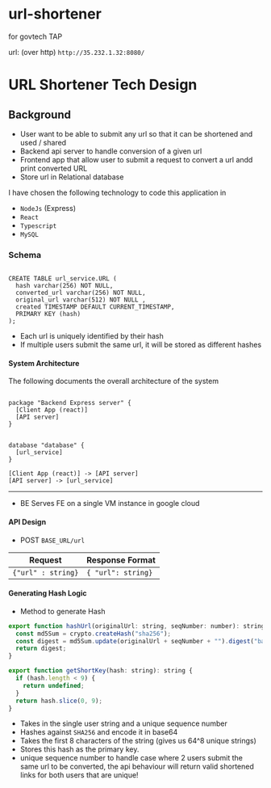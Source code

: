 # url-shortener
for govtech TAP 


url: (over http) `http://35.232.1.32:8080/`

# URL Shortener Tech Design

## Background

- User want to be able to submit any url so that it can be shortened and used / shared
- Backend api server to handle conversion of a given url
- Frontend app that allow user to submit a request to convert a url andd print converted URL
- Store url in Relational database

I have chosen the following technology to code this application in

- `NodeJs` (Express)
- `React`
- `Typescript`
- `MySQL`

### Schema

```mysql

CREATE TABLE url_service.URL (
  hash varchar(256) NOT NULL,
  converted_url varchar(256) NOT NULL,
  original_url varchar(512) NOT NULL ,
  created TIMESTAMP DEFAULT CURRENT_TIMESTAMP,
  PRIMARY KEY (hash)
);

```

- Each url is uniquely identified by their hash
- If multiple users submit the same url, it will be stored as different hashes

#### System Architecture

The following documents the overall architecture of the system

```plantuml

package "Backend Express server" {
  [Client App (react)]
  [API server]
}


database "database" {
  [url_service]
}

[Client App (react)] -> [API server]
[API server] -> [url_service]
```

---

- BE Serves FE on a single VM instance in google cloud

#### API Design

- POST `BASE_URL/url`

| Request            | Response Format    |
| ------------------ | ------------------ |
| `{"url" : string}` | `{ "url": string}` |

#### Generating Hash Logic

- Method to generate Hash

```js
export function hashUrl(originalUrl: string, seqNumber: number): string {
  const md5Sum = crypto.createHash("sha256");
  const digest = md5Sum.update(originalUrl + seqNumber + "").digest("base64");
  return digest;
}

export function getShortKey(hash: string): string {
  if (hash.length < 9) {
    return undefined;
  }
  return hash.slice(0, 9);
}
```

- Takes in the single user string and a unique sequence number
- Hashes against `SHA256` and encode it in base64
- Takes the first 8 characters of the string (gives us 64^8 unique strings)
- Stores this hash as the primary key.
- unique sequence number to handle case where 2 users submit the same url to be converted, the api behaviour will return valid shortened links for both users that are unique!
